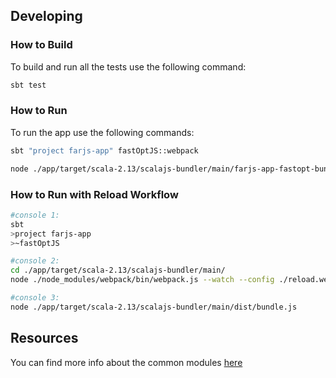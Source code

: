 ## Developing

### How to Build

To build and run all the tests use the following command:
```bash
sbt test
```

### How to Run

To run the app use the following commands:
```bash
sbt "project farjs-app" fastOptJS::webpack

node ./app/target/scala-2.13/scalajs-bundler/main/farjs-app-fastopt-bundle.js
```

### How to Run with Reload Workflow

```bash
#console 1:
sbt
>project farjs-app
>~fastOptJS

#console 2:
cd ./app/target/scala-2.13/scalajs-bundler/main/
node ./node_modules/webpack/bin/webpack.js --watch --config ./reload.webpack.config.js

#console 3:
node ./app/target/scala-2.13/scalajs-bundler/main/dist/bundle.js
```

## Resources

You can find more info about the common modules [here](https://scommons.org/)
